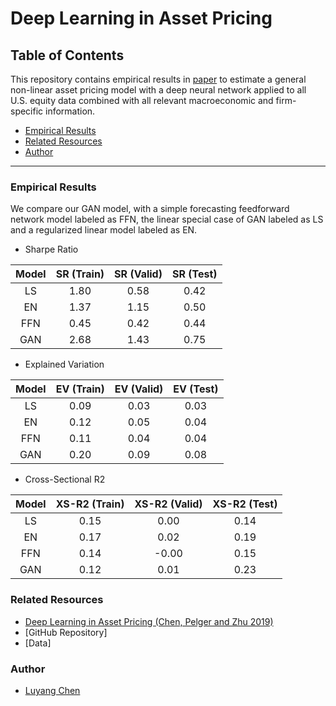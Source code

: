 # Deep Learning in Asset Pricing

Table of Contents
------------------------------

This repository contains empirical results in [paper](https://papers.ssrn.com/sol3/papers.cfm?abstract_id=3350138) to estimate a general non-linear asset pricing model with a deep neural network applied to all U.S. equity data combined with all relevant macroeconomic and firm-specific information. 

- [Empirical Results](#empirical-results)
- [Related Resources](#related-resources)
- [Author](#author)

------

### Empirical Results

We compare our GAN model, with a simple forecasting feedforward network model labeled as FFN, the linear special case of GAN labeled as LS and a regularized linear model labeled as EN. 

- Sharpe Ratio

| Model | SR (Train)  | SR (Valid)  | SR (Test)   |
|:-----:|:-----------:|:-----------:|:-----------:|
| LS    | 1.80        | 0.58        | 0.42        |
| EN    | 1.37        | 1.15        | 0.50        |
| FFN   | 0.45        | 0.42        | 0.44        |
| GAN   | 2.68        | 1.43        | 0.75        |

- Explained Variation

| Model | EV (Train)  | EV (Valid)  | EV (Test)   |
|:-----:|:-----------:|:-----------:|:-----------:|
| LS    | 0.09        | 0.03        | 0.03        |
| EN    | 0.12        | 0.05        | 0.04        |
| FFN   | 0.11        | 0.04        | 0.04        |
| GAN   | 0.20        | 0.09        | 0.08        |

- Cross-Sectional R2

| Model | XS-R2 (Train)  | XS-R2 (Valid)  | XS-R2 (Test)   |
|:-----:|:--------------:|:--------------:|:--------------:|
| LS    | 0.15           | 0.00           | 0.14           |
| EN    | 0.17           | 0.02           | 0.19           |
| FFN   | 0.14           | -0.00          | 0.15           |
| GAN   | 0.12           | 0.01           | 0.23           |

### Related Resources
- [Deep Learning in Asset Pricing (Chen, Pelger and Zhu 2019)](https://papers.ssrn.com/sol3/papers.cfm?abstract_id=3350138)
- [GitHub Repository]
- [Data]

### Author
- [Luyang Chen](https://github.com/louisChen1992)
